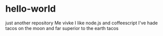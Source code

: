 # hello-world
just another repository
Me vivke I like node.js and coffeescript
I've hade tacos on the moon and far superior to the earth tacos
